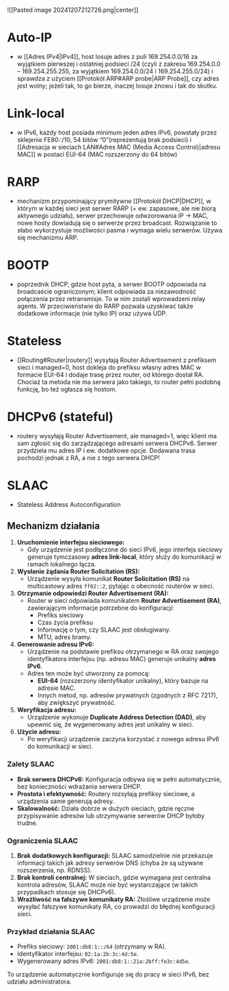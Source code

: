 ![[Pasted image 20241207212726.png|center]]

# Auto-IP

- w [[Adres IPv4|IPv4]], host losuje adres z puli 169.254.0.0/16 za wyjątkiem pierwszej i ostatniej podsieci /24 (czyli z zakresu 169.254.0.0 – 169.254.255.255, za wyjątkiem 169.254.0.0/24 i 169.254.255.0/24) i sprawdza z użyciem [[Protokół ARP#ARP probe|ARP Probe]], czy adres jest wolny; jeżeli tak, to go bierze, inaczej losuje znowu i tak do skutku.
# Link-local

- w IPv6, każdy host posiada minimum jeden adres IPv6, powstały przez sklejenie FE80::/10, 54 bitów “0”(reprezentują brak podsieci) i [[Adresacja w sieciach LAN#Adres MAC (Media Access Control)|adresu MAC]] w postaci EUI-64 (MAC rozszerzony do 64 bitów)

# RARP

- mechanizm przypominający prymitywne [[Protokół DHCP|DHCP]], w którym w każdej sieci jest serwer RARP (+ ew. zapasowe, ale nie biorą aktywnego udziału), serwer przechowuje odwzorowania IP -> MAC, nowe hosty dowiadują się o serwerze przez broadcast. Rozwiązanie to słabo wykorzystuje możliwości pasma i wymaga wielu serwerów. Używa się mechanizmu ARP.

# BOOTP

- poprzednik DHCP, gdzie host pyta, a serwer BOOTP odpowiada na broadcaście ograniczonym; klient odpowiada za niezawodność połączenia przez retransmisje. To w nim zostali wprowadzeni relay agents. W przeciwieństwie do RARP pozwala uzyskiwać także dodatkowe informacje (nie tylko IP) oraz używa UDP.

# Stateless

- [[Routing#Router|routery]] wysyłają Router Advertisement z prefiksem sieci i managed=0, host dokleja do prefiksu własny adres MAC w formacie EUI-64 i dodaje trasę przez router, od którego dostał RA. Chociaż ta metoda nie ma serwera jako takiego, to router pełni podobną funkcję, bo też ogłasza się hostom.

# DHCPv6 (stateful)

- routery wysyłają Router Advertisement, ale managed=1, więc klient ma sam zgłosić się do zarządzającego adresami serwera DHCPv6. Serwer przydziela mu adres IP i ew. dodatkowe opcje. Dodawana trasa pochodzi jednak z RA, a nie z tego serwera DHCP!


# SLAAC

- Stateless Address Autoconfiguration
## Mechanizm działania

1. **Uruchomienie interfejsu sieciowego:**
    - Gdy urządzenie jest podłączone do sieci IPv6, jego interfejs sieciowy generuje tymczasowy **adres link-local**, który służy do komunikacji w ramach lokalnego łącza.
2. **Wysłanie żądania Router Solicitation (RS):**
    - Urządzenie wysyła komunikat **Router Solicitation (RS)** na multicastowy adres `ff02::2`, pytając o obecność routerów w sieci.
3. **Otrzymanie odpowiedzi Router Advertisement (RA):**
    - Router w sieci odpowiada komunikatem **Router Advertisement (RA)**, zawierającym informacje potrzebne do konfiguracji:
        - Prefiks sieciowy
        - Czas życia prefiksu
        - Informację o tym, czy SLAAC jest obsługiwany.
        - MTU, adres bramy.
4. **Generowanie adresu IPv6:**
    - Urządzenie na podstawie prefiksu otrzymanego w RA oraz swojego identyfikatora interfejsu (np. adresu MAC) generuje unikalny **adres IPv6**.
    - Adres ten może być utworzony za pomocą:
        - **EUI-64** (rozszerzony identyfikator unikalny), który bazuje na adresie MAC.
        - Innych metod, np. adresów prywatnych (zgodnych z RFC 7217), aby zwiększyć prywatność.
5. **Weryfikacja adresu:**
    - Urządzenie wykonuje **Duplicate Address Detection (DAD)**, aby upewnić się, że wygenerowany adres jest unikalny w sieci.
6. **Użycie adresu:**
    - Po weryfikacji urządzenie zaczyna korzystać z nowego adresu IPv6 do komunikacji w sieci.

### Zalety SLAAC

- **Brak serwera DHCPv6:** Konfiguracja odbywa się w pełni automatycznie, bez konieczności wdrażania serwera DHCP.
- **Prostota i efektywność:** Routery rozsyłają prefiksy sieciowe, a urządzenia same generują adresy.
- **Skalowalność:** Działa dobrze w dużych sieciach, gdzie ręczne przypisywanie adresów lub utrzymywanie serwerów DHCP byłoby trudne.
### Ograniczenia SLAAC

1. **Brak dodatkowych konfiguracji:** SLAAC samodzielnie nie przekazuje informacji takich jak adresy serwerów DNS (chyba że są używane rozszerzenia, np. RDNSS).
2. **Brak kontroli centralnej:** W sieciach, gdzie wymagana jest centralna kontrola adresów, SLAAC może nie być wystarczające (w takich przypadkach stosuje się DHCPv6).
3. **Wrażliwość na fałszywe komunikaty RA:** Złośliwe urządzenie może wysyłać fałszywe komunikaty RA, co prowadzi do błędnej konfiguracji sieci.

### Przykład działania SLAAC

- Prefiks sieciowy: `2001:db8:1::/64` (otrzymany w RA).
- Identyfikator interfejsu: `02:1a:2b:3c:4d:5e`.
- Wygenerowany adres IPv6: `2001:db8:1::21a:2bff:fe3c:4d5e`.

To urządzenie automatycznie konfiguruje się do pracy w sieci IPv6, bez udziału administratora.